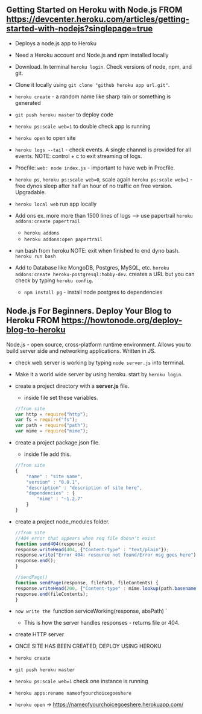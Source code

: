 ## Getting Started on Heroku with Node.js FROM https://devcenter.heroku.com/articles/getting-started-with-nodejs?singlepage=true
- Deploys a node.js app to Heroku 
- Need a Heroku account and Node.js and npm installed locally
- Download. In terminal `heroku login`. Check versions of node, npm, and git. 
- Clone it locally using `git clone "github heroku app url.git"`. 
- `heroku create` - a random name like sharp rain or something is generated 
- `git push heroku master` to deploy code 
- `heroku ps:scale web=1` to double check app is running 
- `heroku open` to open site 
- `heroku logs --tail` - check events. A single channel is provided for all events. NOTE: control + c to exit streaming of logs. 

- Procfile: `web: node index.js` - important to have web in Procfile. 
- `heroku ps`, `heroku ps:scale web=0`, scale again `heroku ps:scale web=1` - free dynos sleep after half an hour of no traffic on free version. Upgradable. 

- `heroku local web` run app locally 
- Add ons ex. more more than 1500 lines of logs --> use papertrail `heroku addons:create papertrail` 
    - `heroku addons`
    - `heroku addons:open papertrail` 

- run bash from heroku NOTE: exit when finished to end dyno bash. `heroku run bash`

- Add to Database like MongoDB, Postgres, MySQL, etc. `heroku addons:create heroku-postgresql:hobby-dev`. creates a URL but you can check by typing `heroku config`.
    - `npm install pg` - install node postgres to dependencies 

## Node.js For Beginners. Deploy Your Blog to Heroku FROM https://howtonode.org/deploy-blog-to-heroku
Node.js - open source, cross-platform runtime environment. Allows you to build server side and networking applications. Written in JS. 

- check web server is working by typing `node server.js` into terminal. 
- Make it a world wide server by using heroku. start by `heroku login`.
- create a project directory with a **server.js** file. 
    - inside file set these variables.

    ```js
    //from site
    var http = require("http");
    var fs = require("fs");
    var path = require("path");
    var mime = require("mime");
    ```
- create a project package.json file. 
    - inside file add this.

    ```js
    //from site
    {
        "name" : "site name",
        "version" : "0.0.1",
        "description" : "description of site here",
        "dependencies" : {
            "mime" : "~1.2.7"
        }
    }
    ```

- create a project node_modules folder. 
    ```js
    //from site
    //404 error that appears when req file doesn't exist
    function send404(response) {
    response.writeHead(404, {"Content-type" : "text/plain"});
    response.write("Error 404: resource not found/Error msg goes here");
    response.end();
    }

    //sendPage()
    function sendPage(response, filePath, fileContents) {
    response.writeHead(200, {"Content-type" : mime.lookup(path.basename(filePath))});
    response.end(fileContents);
    }

   ```

- `now write the `function serviceWorking(response, absPath) `
    - This is how the server handles responses - returns file or 404.
- create HTTP server

- ONCE SITE HAS BEEN CREATED, DEPLOY USING HEROKU 
- `heroku create`
- `git push heroku master`
- `heroku ps:scale web=1` check one instance is running 
- `heroku apps:rename nameofyourchoicegoeshere`
- `heroku open` -> https://nameofyourchoicegoeshere.herokuapp.com/